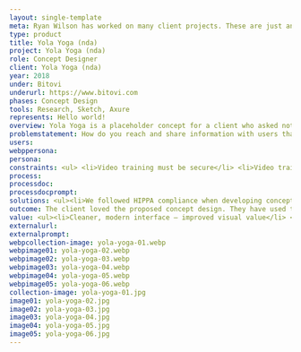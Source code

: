 ```yaml
---
layout: single-template
meta: Ryan Wilson has worked on many client projects. These are just an example of some of the excellent product design work that he could do on your project.
type: product
title: Yola Yoga (nda)
project: Yola Yoga (nda)
role: Concept Designer
client: Yola Yoga (nda)
year: 2018
under: Bitovi
underurl: https://www.bitovi.com
phases: Concept Design
tools: Research, Sketch, Axure
represents: Hello world!
overview: Yola Yoga is a placeholder concept for a client who asked not publicly share information about their application. The project was an innovative online remote training method that has benefited many during the COVID-19 lockdown.
problemstatement: How do you reach and share information with users that are across the world? Our client had a unique solution that follows strict privacy laws while still allowing real-time video training and student engagement. We helped out client realize this concept as a usable product.
users:
webppersona:
persona:
constraints: <ul> <li>Video training must be secure</li> <li>Video training Trainers must have access to review their videos from home, even if the video was recorded on a device on location</li> <li>Starting and stopping video recordings and taking still images from the camera feed must be simple and hands-free</li> <li>Multiple video sources may be provided to the outgoing main feed</li> </ul>
process:
processdoc:
processdocprompt:
solutions: <ul><li>We followed HIPPA compliance when developing concepts and implementing product</li><li>Developed a secure interface for trainer-users both in-network and out</li><li>Proposed and tested a method for using a foot button interface, allowing a trainer to take and share still images with the student user while video feed continued</li><li>Provided a method to record multiple video streams simultaneously to be edited and combined later</li></ul>
outcome: The client loved the proposed concept design. They have used the screens, improved visual UI design, and updated flow to help generate more interest and funding for their product.
value: <ul><li>Cleaner, modern interface – improved visual value</li> <li>Increase usability – While the application is for educational purposes, the UI patterns borrow from common video entertainment products</li> <li>Value for the client and developers – Provided living style guide so page and pattern expansion will be easier to implement in the future</li> </ul>
externalurl:
externalprompt:
webpcollection-image: yola-yoga-01.webp
webpimage01: yola-yoga-02.webp
webpimage02: yola-yoga-03.webp
webpimage03: yola-yoga-04.webp
webpimage04: yola-yoga-05.webp
webpimage05: yola-yoga-06.webp
collection-image: yola-yoga-01.jpg
image01: yola-yoga-02.jpg
image02: yola-yoga-03.jpg
image03: yola-yoga-04.jpg
image04: yola-yoga-05.jpg
image05: yola-yoga-06.jpg
---
```


